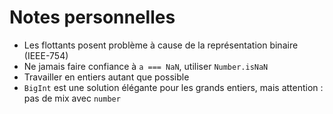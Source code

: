 # Notes personnelles

- Les flottants posent problème à cause de la représentation binaire (IEEE-754)
- Ne jamais faire confiance à `a === NaN`, utiliser `Number.isNaN`
- Travailler en entiers autant que possible
- `BigInt` est une solution élégante pour les grands entiers, mais attention : pas de mix avec `number`

